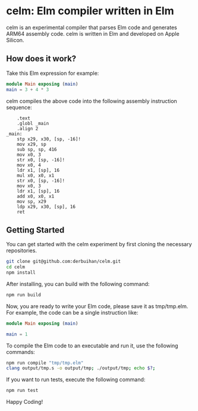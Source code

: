 # celm: Elm compiler written in Elm

celm is an experimental compiler that parses Elm code and generates ARM64 assembly code. celm is written in Elm and developed on Apple Silicon.

## How does it work?

Take this Elm expression for example:

```elm
module Main exposing (main)
main = 3 + 4 * 3
```

celm compiles the above code into the following assembly instruction sequence:

```
    .text
    .globl _main
    .align 2
_main:
    stp x29, x30, [sp, -16]!
    mov x29, sp
    sub sp, sp, 416
    mov x0, 3
    str x0, [sp, -16]!
    mov x0, 4
    ldr x1, [sp], 16
    mul x0, x0, x1
    str x0, [sp, -16]!
    mov x0, 3
    ldr x1, [sp], 16
    add x0, x0, x1
    mov sp, x29
    ldp x29, x30, [sp], 16
    ret
```

## Getting Started

You can get started with the celm experiment by first cloning the necessary repositories.

```bash
git clone git@github.com:derbuihan/celm.git
cd celm
npm install
```

After installing, you can build with the following command:

```bash
npm run build
```

Now, you are ready to write your Elm code, please save it as tmp/tmp.elm. For example, the code can be a single instruction like:

```elm
module Main exposing (main)

main = 1
```

To compile the Elm code to an executable and run it, use the following commands:

```bash
npm run compile "tmp/tmp.elm"
clang output/tmp.s -o output/tmp; ./output/tmp; echo $?;
```

If you want to run tests, execute the following command:

```bash
npm run test
```

Happy Coding!
